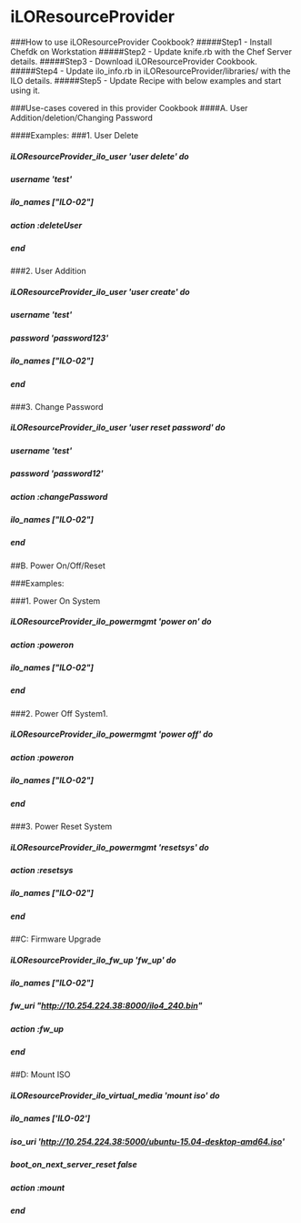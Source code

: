 # iLOResourceProvider

###How to use iLOResourceProvider Cookbook?
#####Step1 - Install Chefdk on Workstation
#####Step2 - Update knife.rb with the Chef Server details.
#####Step3 - Download iLOResourceProvider Cookbook.
#####Step4 - Update ilo_info.rb in iLOResourceProvider/libraries/ with the ILO details.
#####Step5 - Update Recipe with below examples and start using it.


###Use-cases covered in this provider Cookbook
####A. User Addition/deletion/Changing Password


####Examples:
###1. User Delete
#####  iLOResourceProvider_ilo_user 'user delete' do
#####    username 'test'
#####     ilo_names ["ILO-02"]
#####    action :deleteUser
#####  end


###2. User Addition
##### iLOResourceProvider_ilo_user 'user create' do
#####    username 'test'
#####    password 'password123'
#####    ilo_names ["ILO-02"]
#####  end


###3. Change Password
#####  iLOResourceProvider_ilo_user 'user reset password' do
#####    username 'test'
#####    password 'password12'
#####    action :changePassword
#####    ilo_names ["ILO-02"]
#####  end


##B. Power On/Off/Reset

###Examples:

###1. Power On System
##### iLOResourceProvider_ilo_powermgmt 'power on' do
#####   action :poweron
#####   ilo_names ["ILO-02"]
##### end


###2. Power Off System1.
##### iLOResourceProvider_ilo_powermgmt 'power off' do
#####   action :poweron
#####    ilo_names ["ILO-02"]
##### end


###3. Power Reset System
##### iLOResourceProvider_ilo_powermgmt 'resetsys' do
#####   action :resetsys
#####    ilo_names ["ILO-02"]
#####  end

##C: Firmware Upgrade
##### iLOResourceProvider_ilo_fw_up 'fw_up' do
#####   ilo_names ["ILO-02"]
#####   fw_uri "http://10.254.224.38:8000/ilo4_240.bin"
#####   action :fw_up
##### end

##D: Mount ISO
##### iLOResourceProvider_ilo_virtual_media 'mount iso' do
#####   ilo_names ['ILO-02']
#####    iso_uri 'http://10.254.224.38:5000/ubuntu-15.04-desktop-amd64.iso'
#####    boot_on_next_server_reset false
#####   action :mount
##### end
